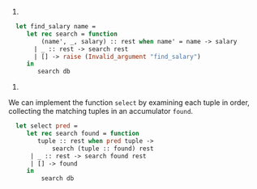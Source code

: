 1.
```ocaml
  let find_salary name =
     let rec search = function
         (name', _, salary) :: rest when name' = name -> salary
       | _ :: rest -> search rest
       | [] -> raise (Invalid_argument "find_salary")
     in
        search db
```

1.
  We can implement the function `select` by examining each tuple in order, collecting the
  matching tuples in an accumulator `found`.
```ocaml
  let select pred =
     let rec search found = function
        tuple :: rest when pred tuple ->
            search (tuple :: found) rest
      | _ :: rest -> search found rest
      | [] -> found
     in
         search db
```

